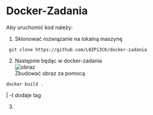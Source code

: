 # Docker-Zadania

Aby uruchomić kod należy:

1. Sklonować rozwiązanie na lokalną maszynę

```console
 git clone https://github.com/L0ZPi3CK/docker-zadania
```

2. Następnie będąc w docker-zadania  
![obraz](https://user-images.githubusercontent.com/84734341/179546941-1efa0efa-232a-436d-b8e4-2d00573a069c.png)  
Zbudować obraz za pomocą 
```console
docker build .
```
| -t dodaje tag

3. 
